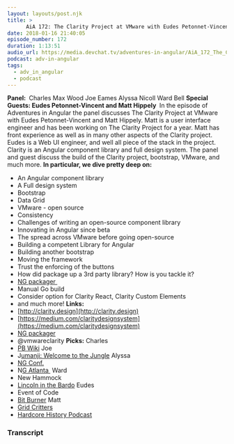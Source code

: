 ```yaml
---
layout: layouts/post.njk
title: >
      AiA 172: The Clarity Project at VMware with Eudes Petonnet-Vincent and Matt Hippely
date: 2018-01-16 21:40:05
episode_number: 172
duration: 1:13:51
audio_url: https://media.devchat.tv/adventures-in-angular/AiA_172_The_Clarity_Project_at_VMware.mp3
podcast: adv-in-angular
tags: 
  - adv_in_angular
  - podcast
---
```


 **Panel:&nbsp;** Charles Max Wood Joe Eames Alyssa Nicoll Ward Bell **Special Guests: Eudes Petonnet-Vincent and Matt Hippely&nbsp;** In the episode of Adventures in Angular the panel discusses The Clarity Project at VMware with Eudes Petonnet-Vincent and Matt Hippely. Matt is a user interface engineer and has been working on The Clarity Project for a year. Matt has front experience as well as in many other aspects of the Clarity project. Eudes is a Web UI engineer, and well all piece of the stack in the project. Clarity is an Angular component library and full design system. The panel and guest discuss the build of the Clarity project, bootstrap, VMware, and much more. **In particular, we dive pretty deep on:**
- An Angular component library
- A Full design system
- Bootstrap
- Data Grid
- VMware - open source
- Consistency
- Challenges of writing an open-source component library
- Innovating in Angular since beta
- The spread across VMware before going open-source
- Building a competent Library for Angular
- Building another bootstrap
- Moving the framework
- Trust the enforcing of the buttons
- How did package up a 3rd party library? How is you tackle it?
- [NG packager&nbsp;](https://www.npmjs.com/package/ng-packagr)
- Manual Go build
- Consider option for Clarity React, Clarity Custom Elements
- and much more!
**Links:&nbsp;**
- [http://clarity.design](http://clarity.design)
- [https://medium.com/claritydesignsystem](https://medium.com/claritydesignsystem)
- [NG packager](https://www.npmjs.com/package/ng-packagr)
- @vmwareclarity
**Picks:** Charles
- [PB Wiki](https://my.pbworks.com)
Joe
- J[umanji: Welcome to the Jungle](http://www.imdb.com/title/tt2283362/)
Alyssa
- [NG Conf.](https://www.ng-conf.org)
- N[G Atlanta&nbsp;](http://ng-atl.org)
Ward
- New Hammock
- [Lincoln in the Bardo](https://www.amazon.com/Lincoln-Bardo-Novel-George-Saunders/dp/0812995341)
Eudes
- Event of Code
- [Bit Burner](https://danielyxie.github.io/bitburner/)
Matt
- [Grid Critters](https://www.google.com/search?client=safari&rls=en&q=Grid+Critters&ie=UTF-8&oe=UTF-8)
- [Hardcore History Podcast](https://www.dancarlin.com/hardcore-history-series/)


### Transcript


